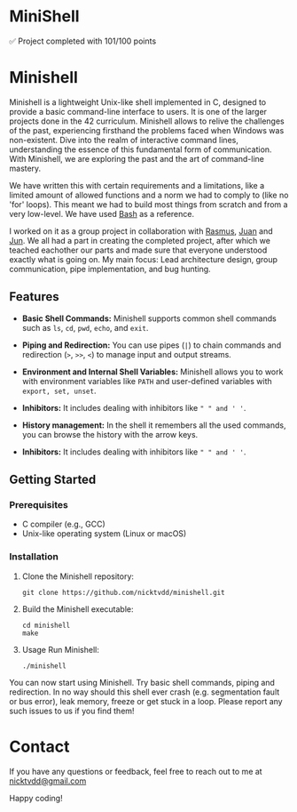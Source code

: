 # MiniShell
:white_check_mark: Project completed with 101/100 points

# Minishell

Minishell is a lightweight Unix-like shell implemented in C, designed to provide a basic command-line interface to users. It is one of the larger projects done in the 42 curriculum. Minishell allows to relive the challenges of the past, experiencing firsthand the problems faced when Windows was non-existent. Dive into the realm of interactive command lines, understanding the essence of this fundamental form of communication. With Minishell, we are exploring the past and the art of command-line mastery.

We have written this with certain requirements and a limitations, like a limited amount of allowed functions and a norm we had to comply to (like no 'for' loops). This meant we had to build most things from scratch and from a very low-level. We have used [Bash](https://www.gnu.org/software/bash/) as a reference.

I worked on it as a group project in collaboration with [Rasmus](https://github.com/RushMaverick), [Juan](https://github.com/jestebanpelaez18) and [Jun](https://github.com/composerjunhee). We all had a part in creating the completed project, after which we teached eachother our parts and made sure that everyone understood exactly what is going on. My main focus: Lead architecture design, group communication, pipe implementation, and bug hunting.

## Features

- **Basic Shell Commands:** Minishell supports common shell commands such as `ls`, `cd`, `pwd`, `echo`, and `exit`.

- **Piping and Redirection:** You can use pipes (`|`) to chain commands and redirection (`>`, `>>`, `<`) to manage input and output streams.

- **Environment and Internal Shell Variables:** Minishell allows you to work with environment variables like `PATH` and user-defined variables with `export, set, unset`.

- **Inhibitors:** It includes dealing with inhibitors like `" " and ' '`.

-  **History management:** In the shell it remembers all the used commands, you can browse the history with the arrow keys.
- **Inhibitors:** It includes dealing with inhibitors like `" " and ' '`.


## Getting Started

### Prerequisites

- C compiler (e.g., GCC)
- Unix-like operating system (Linux or macOS)

### Installation

1. Clone the Minishell repository:

   ```shell
   git clone https://github.com/nicktvdd/minishell.git
   ```
2. Build the Minishell executable:
   ```
   cd minishell
   make
   ```
3. Usage
   Run Minishell:
   ```
   ./minishell
   ```
You can now start using Minishell. Try basic shell commands, piping and redirection.
In no way should this shell ever crash (e.g. segmentation fault or bus error), leak memory, freeze or get stuck in a loop. Please report any such issues to us if you find them!

# Contact

If you have any questions or feedback, feel free to reach out to me at nicktvdd@gmail.com

Happy coding!
